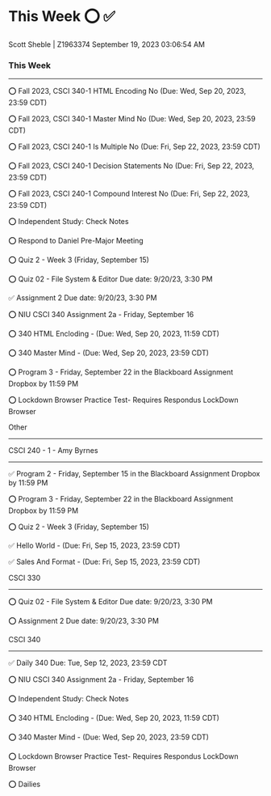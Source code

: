 # This Week      ⭕ ✅ 
Scott Sheble | Z1963374                                             September 19, 2023 03:06:54 AM                



### This Week
__________________________________________________________________________________________________
⭕ Fall 2023, CSCI 340-1	HTML Encoding	No	(Due: Wed, Sep 20, 2023, 23:59 CDT)

⭕ Fall 2023, CSCI 340-1	Master Mind	No	(Due: Wed, Sep 20, 2023, 23:59 CDT)

⭕ Fall 2023, CSCI 240-1	Is Multiple	No	(Due: Fri, Sep 22, 2023, 23:59 CDT)	

⭕ Fall 2023, CSCI 240-1	Decision Statements	No	(Due: Fri, Sep 22, 2023, 23:59 CDT)

⭕ Fall 2023, CSCI 240-1	Compound Interest	No	(Due: Fri, Sep 22, 2023, 23:59 CDT)

⭕ Independent Study: Check Notes

⭕ Respond to Daniel Pre-Major Meeting

⭕ Quiz 2 - Week 3 (Friday, September 15)

⭕ Quiz 02 - File System & Editor Due date: 9/20/23, 3:30 PM

✅ Assignment 2 Due date: 9/20/23, 3:30 PM

⭕ NIU CSCI 340 Assignment 2a - Friday, September 16

⭕ 340 HTML Encloding - (Due: Wed, Sep 20, 2023, 11:59 CDT)

⭕ 340 Master Mind - (Due: Wed, Sep 20, 2023, 23:59 CDT)

⭕ Program 3 - Friday, September 22 in the Blackboard Assignment Dropbox by 11:59 PM

⭕ Lockdown Browser Practice Test- Requires Respondus LockDown Browser



Other
__________________________________________________________________________________________________




CSCI 240 - 1 - Amy Byrnes
__________________________________________________________________________________________________
✅ Program 2 - Friday, September 15 in the Blackboard Assignment Dropbox by 11:59 PM

⭕ Program 3 - Friday, September 22 in the Blackboard Assignment Dropbox by 11:59 PM

⭕ Quiz 2 - Week 3 (Friday, September 15)

✅ Hello World - (Due: Fri, Sep 15, 2023, 23:59 CDT)

✅ Sales And Format - (Due: Fri, Sep 15, 2023, 23:59 CDT)



CSCI 330
__________________________________________________________________________________________________
⭕ Quiz 02 - File System & Editor Due date: 9/20/23, 3:30 PM

⭕ Assignment 2 Due date: 9/20/23, 3:30 PM


CSCI 340
__________________________________________________________________________________________________
✅ Daily 340 Due: Tue, Sep 12, 2023, 23:59 CDT

⭕ NIU CSCI 340 Assignment 2a - Friday, September 16

⭕ Independent Study: Check Notes

⭕ 340 HTML Encloding - (Due: Wed, Sep 20, 2023, 11:59 CDT)

⭕ 340 Master Mind - (Due: Wed, Sep 20, 2023, 23:59 CDT)

⭕ Lockdown Browser Practice Test- Requires Respondus LockDown Browser

⭕ Dailies

